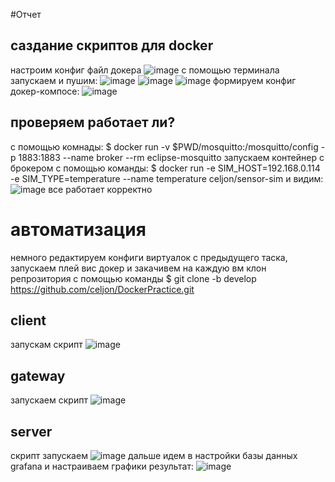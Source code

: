 #Отчет
## саздание скриптов для docker
настроим конфиг файл докера
![image](https://github.com/celjon/DockerPractice/assets/134550766/d61ee517-2bb6-4945-b254-7a7ca837448c)
с помощью терминала запускаем и пушим:
![image](https://github.com/celjon/DockerPractice/assets/134550766/57d62d14-f1ff-42a9-babc-4a94cebe2b75)
![image](https://github.com/celjon/DockerPractice/assets/134550766/3ae451a0-4098-40a9-b8aa-74b1f994dc71)
![image](https://github.com/celjon/DockerPractice/assets/134550766/bf4de6b4-6aa1-4bf1-b82e-7629e6842e5d)
формируем конфиг докер-компосе:
![image](https://github.com/celjon/DockerPractice/assets/134550766/4be2ef04-0cef-42de-9c55-e9b35570e4ba)
## проверяем работает ли?
с помощью комнады:
$ docker run -v $PWD/mosquitto:/mosquitto/config -p 1883:1883 --name broker --rm eclipse-mosquitto
запускаем контейнер с брокером c помощью команды:
$ docker run -e SIM_HOST=192.168.0.114 -e SIM_TYPE=temperature --name temperature celjon/sensor-sim
и видим:
![image](https://github.com/celjon/DockerPractice/assets/134550766/f6352f1f-8058-4e7c-b8ce-88f68f34547b)
все работает корректно
# автоматизация
немного редактируем конфиги виртуалок с предыдущего таска, запускаем плей вис докер и закачивем на каждую вм клон репрозитория с помощью команды
$ git clone -b develop https://github.com/celjon/DockerPractice.git
## client
запускам скрипт
![image](https://github.com/celjon/DockerPractice/assets/134550766/cdd0a32f-5966-45b1-b5b3-6c01cc15acf4)
## gateway
запускаем скрипт
![image](https://github.com/celjon/DockerPractice/assets/134550766/4fcc37eb-98ff-46a0-a1e6-99df917e9457)
## server
скрипт запускаем
![image](https://github.com/celjon/DockerPractice/assets/134550766/3898f1f7-f4f9-4cd4-b287-222d5e0570c0)
дальше идем в настройки базы данных grafana и настраиваем графики
результат:
![image](https://github.com/celjon/DockerPractice/assets/134550766/a11b53db-8d3f-4f9b-9b60-c0d51afbedba)
